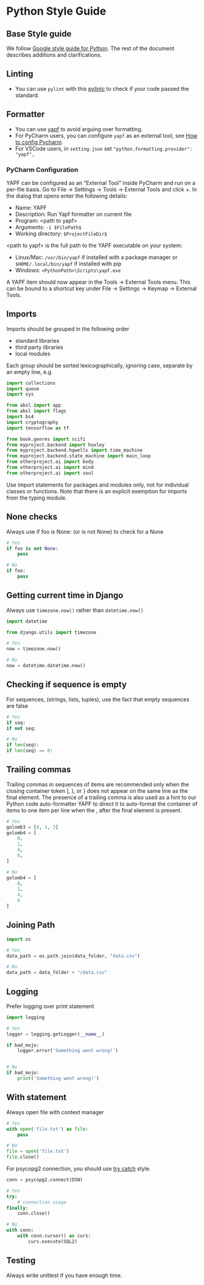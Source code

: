 # Python Style Guide

## Base Style guide

We follow [Google style guide for Python](https://google.github.io/styleguide/pyguide.html). The rest of the document describes additions and clarifications.

## Linting

* You can use `pylint` with this [pylintc](https://google.github.io/styleguide/pylintrc) to check if your code passed the standard.

## Formatter

* You can use [yapf](https://github.com/google/yapf/) to avoid arguing over formatting.
* For PyCharm users, you can configure `yapf` as an external tool, see [How to config Pycharm](#pycharm-configuration).
* For VSCode users, in `setting.json` set `"python.formatting.provider": "yapf",`

### PyCharm Configuration

YAPF can be configured as an “External Tool” inside PyCharm and run on a per-file basis. Go to File -> Settings -> Tools -> External Tools and click +. In the dialog that opens enter the following details:

* Name: YAPF
* Description: Run Yapf formatter on current file
* Program: \<path to yapf>
* Arguments: `-i $FilePath$`
* Working directory: `$ProjectFileDir$`

\<path to yapf> is the full path to the YAPF executable on your system:

* Linux/Mac: `/usr/bin/yapf` if installed with a package manager or `$HOME/.local/bin/yapf` if installed with pip
* Windows: `<PythonPath>\Scripts\yapf.exe`

A YAPF item should now appear in the Tools -> External Tools menu. This can be bound to a shortcut key under File -> Settings -> Keymap -> External Tools.

## Imports

Imports should be grouped in the following order

* standard libraries
* third party libraries
* local modules

Each group should be sorted lexicographically, ignoring case, separate by an empty line, e.g.

```python
import collections
import queue
import sys

from absl import app
from absl import flags
import bs4
import cryptography
import tensorflow as tf

from book.genres import scifi
from myproject.backend import huxley
from myproject.backend.hgwells import time_machine
from myproject.backend.state_machine import main_loop
from otherproject.ai import body
from otherproject.ai import mind
from otherproject.ai import soul

```

Use import statements for packages and modules only, not for individual classes or functions. Note that there is an explicit exemption for imports from the typing module.

## None checks

Always use if foo is None: (or is not None) to check for a None

```python
# Yes
if foo is not None:
    pass

# No
if foo:
    pass
```

## Getting current time in Django

Always use `timezone.now()` rather than `datetime.now()`

```python
import datetime

from django.utils import timezone

# Yes
now = timezone.now()

# No
now = datetime.datetime.now()
```

## Checking if sequence is empty

For sequences, (strings, lists, tuples), use the fact that empty sequences are false

```python
# Yes
if seq:
if not seq:

# No
if len(seq):
if len(seq) == 0:
```

## Trailing commas

Trailing commas in sequences of items are recommended only when the closing container token ], ), or } does not appear on the same line as the final element. The presence of a trailing comma is also used as a hint to our Python code auto-formatter YAPF to direct it to auto-format the container of items to one item per line when the , after the final element is present.

```python
# Yes
golomb3 = [0, 1, 3]
golomb4 = [
    0,
    1,
    4,
    6,
]

# No
golomb4 = [
    0,
    1,
    4,
    6
]
```

## Joining Path

```python
import os

# Yes
data_path = os.path.join(data_folder, "data.csv")

# No
data_path = data_folder + "/data.csv"
```

## Logging

Prefer logging over print statement

```python
import logging

# Yes
logger = logging.getLogger(__name__)

if bad_mojo:
    logger.error('Something went wrong!')


# No
if bad_mojo:
    print('Something went wrong!')
```

## With statement

Always open file with context manager

```python
# Yes
with open('file.txt') as file:
    pass

# No
file = open('file.txt')
file.close()
```

For psycopg2 connection, you should use [try catch](https://www.psycopg.org/docs/usage.html#with-statement) style.

```python
conn = psycopg2.connect(DSN)

# Yes
try:
    # connection usage
finally:
    conn.close()

# No
with conn:
    with conn.cursor() as curs:
        curs.execute(SQL2)
```

## Testing

Always write unittest if you have enough time.

